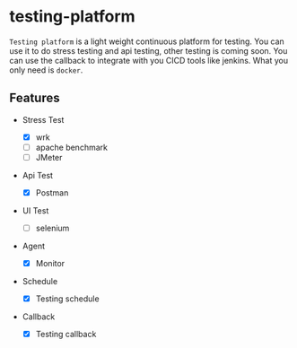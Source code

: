# testing-platform

`Testing platform` is a light weight continuous platform for testing. You can use it to do stress testing and api testing, other testing is coming soon. You can use the callback to integrate with you CICD tools like jenkins. What you only need is `docker`.

## Features

- Stress Test

  - [x] wrk
  - [ ] apache benchmark
  - [ ] JMeter

- Api Test

  - [x] Postman

- UI Test

  - [ ] selenium
  
- Agent

  - [x] Monitor

- Schedule

  - [x] Testing schedule

- Callback

  - [x] Testing callback
